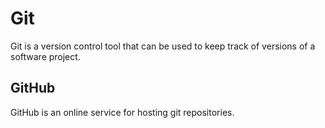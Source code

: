 <h1>Git</h1>

<p>Git is a version control tool that can be used to keep track of versions of a software project.</p>

<p><h2>GitHub</h2></p>

<p>GitHub is an online service for hosting git repositories.</p>
